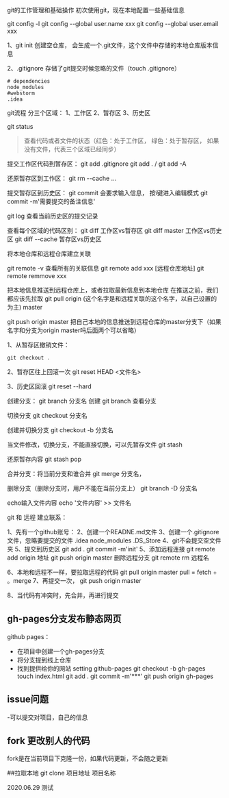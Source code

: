 git的工作管理和基础操作
初次使用git，现在本地配置一些基础信息

git config -l
git config --global user.name xxx
git config --global user.email xxx

1、git init
创建空仓库， 会生成一个.git文件，这个文件中存储的本地仓库版本信息

2、.gitignore
存储了git提交时候忽略的文件（touch .gitignore）
```
# dependencies
node_modules
#webstorm
.idea
```


git流程
分三个区域：
1、工作区
2、暂存区
3、历史区

git status
>查看代码或者文件的状态（红色：处于工作区， 绿色：处于暂存区， 如果没有文件，代表三个区域已经同步）

提交工作区代码到暂存区：
git add .gitignore
git add .  / git add -A

还原暂存区到工作区：
git rm --cache ...

提交暂存区到历史区：
git commit 
会要求输入信息， 按i键进入编辑模式
git commit -m'需要提交的备注信息'


git log 
查看当前历史区的提交记录

查看每个区域的代码区别：
git diff  工作区vs暂存区
git diff master  工作区vs历史区
git diff --cache  暂存区vs历史区


将本地仓库和远程仓库建立关联

git remote -v  查看所有的关联信息
git remote add xxx [远程仓库地址]
git remote remmove xxx

把本地信息推送到远程仓库上，或者拉取最新信息到本地仓库
在推送之前，我们都应该先拉取
git pull origin (这个名字是和远程关联的这个名字，以自己设置的为主) master

git push origin master
把自己本地的信息推送到远程仓库的master分支下（如果名字和分支为origin master吗后面两个可以省略）



1、从暂存区撤销文件：
```javascript
git checkout .
```
2、暂存区往上回滚一次
git reset HEAD <文件名>

3、历史区回滚
git reset --hard

创建分支：
git branch 分支名  创建
git branch  查看分支

切换分支
git checkout 分支名

创建并切换分支
git checkout -b 分支名

当文件修改，切换分支，不能直接切换，可以先暂存文件
git stash

还原暂存内容
git stash pop

合并分支：将当前分支和谁合并
git merge 分支名，

删除分支（删除分支时，用户不能在当前分支上）
git branch -D 分支名


echo输入文件内容
echo '文件内容' >> 文件名


git 和 远程 建立联系：

1、先有一个github账号：
2、创建一个READNE.md文件
3、创建一个.gitignore文件，忽略要提交的文件
   .idea
   node_modules
   .DS_Store
4、git不会提交空文件夹
5、提交到历史区
    git add .
    git commit -m'init'
5、添加远程连接
    git remote add origin 地址
    git push origin master
    删除远程分支
    git remote rm 远程名
    
6、本地和远程不一样，要拉取远程的代码
 git pull origin master
 pull = fetch + 。merge
 7、再提交一次， git push origin master
 
 8、当代码有冲突时，先合并，再进行提交                                                         

## gh-pages分支发布静态网页
github pages：
- 在项目中创建一个gh-pages分支
- 将分支提到线上仓库
- 找到提供给你的网站 setting github-pages
git checkout -b gh-pages
touch index.html
git add .
git commit -m'***'
git push origin gh-pages

## issue问题
-可以提交对项目，自己的信息

## fork 更改别人的代码
fork是在当前项目下克隆一份，如果代码更新，不会随之更新

##拉取本地
git clone 项目地址  项目名称  

2020.06.29 测试